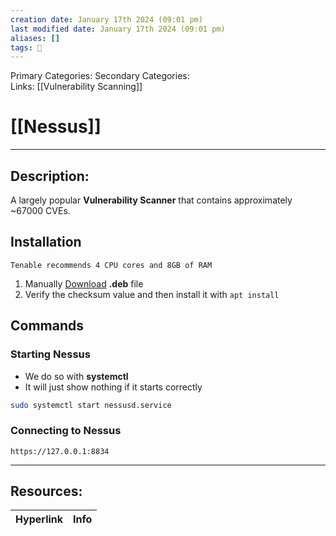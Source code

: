 ```yaml
---
creation date: January 17th 2024 (09:01 pm)
last modified date: January 17th 2024 (09:01 pm)
aliases: []
tags: 🧰
---
```

 
Primary Categories: 
Secondary Categories:  
Links: [[Vulnerability Scanning]]
# [[Nessus]]  
___

## Description:
A largely popular **Vulnerability Scanner** that contains approximately ~67000 CVEs.

## Installation
```
Tenable recommends 4 CPU cores and 8GB of RAM
```

1. Manually [Download](https://www.tenable.com/downloads/nessus) **.deb** file
2. Verify the checksum value and then install it with `apt install`

## Commands

### Starting Nessus
- We do so with **systemctl**
- It will just show nothing if it starts correctly
```bash
sudo systemctl start nessusd.service
```


### Connecting to Nessus
```
https://127.0.0.1:8834
```











___

## Resources:

| Hyperlink | Info |
| --------- | ---- |


